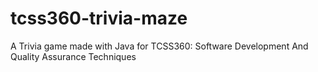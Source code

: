 # tcss360-trivia-maze
A Trivia game made with Java for TCSS360: Software Development And Quality Assurance Techniques
